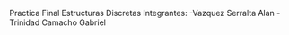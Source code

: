 Practica Final Estructuras Discretas 
Integrantes: 
-Vazquez Serralta Alan 
-Trinidad Camacho Gabriel
